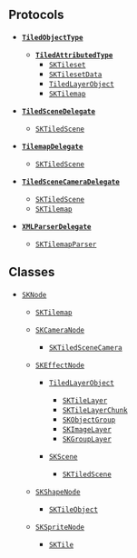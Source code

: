 
## Protocols

- [**`TiledObjectType`**][TiledObjectType-url]
    - [**`TiledAttributedType`**][TiledAttributedType-url]
        - [`SKTileset`][SKTileset-url]
        - [`SKTilesetData`][SKTilesetData-url]
        - [`TiledLayerObject`][TiledLayerObject-url]
        - [`SKTilemap`][SKTilemap-url]

- [**`TiledSceneDelegate`**][TiledSceneDelegate-url]
    - [`SKTiledScene`][SKTiledScene-url]

- [**`TilemapDelegate`**][TilemapDelegate-url]
    - [`SKTiledScene`][SKTiledScene-url]

- [**`TiledSceneCameraDelegate`**][TiledSceneCameraDelegate-url]
    - [`SKTiledScene`][SKTiledScene-url]
    - [`SKTilemap`][SKTilemap-url]

- [**`XMLParserDelegate`**][XMLParserDelegate-url]
    - [`SKTilemapParser`][SKTilemapParser-url]


## Classes

- [`SKNode`][SKNode-url]
    - [`SKTilemap`][SKTilemap-url]
    - [`SKCamera​Node`][SKCamera​Node-url]
        - [`SKTiledSceneCamera`][SKTiledSceneCamera-url]

    - [`SKEffectNode`][SKEffect​Node-url]
        - [`TiledLayerObject`][TiledLayerObject-url]
            - [`SKTileLayer`][SKTileLayer-url]
            - [`SKTileLayerChunk`][SKTileLayerChunk-url]
            - [`SKObjectGroup`][SKObjectGroup-url]
            - [`SKImageLayer`][SKImageLayer-url]
            - [`SKGroupLayer`][SKGroupLayer-url]

        - [`SKScene`][SKScene-url]
            - [`SKTiledScene`][SKTiledScene-url]

    - [`SKShapeNode`][SKShapeNode-url]
        - [`SKTileObject`][SKTileObject-url]

    - [`SKSpriteNode`][SKSpriteNode-url]
        - [`SKTile`][SKTile-url]


[SKNode-url]:https://developer.apple.com/reference/spritekit/sknode
[SKEffect​Node-url]:https://developer.apple.com/reference/spritekit/skeffectnode
[SKScene-url]:https://developer.apple.com/reference/spritekit/skscene
[SKSpriteNode-url]:https://developer.apple.com/reference/spritekit/sknode
[XMLParserDelegate-url]:https://developer.apple.com/reference/foundation/xmlparserdelegate
[SKCamera​Node-url]:https://developer.apple.com/reference/spritekit/skcameranode
[SKCrop​Node-url]:https://developer.apple.com/reference/spritekit/skcropnode
[SKShapeNode-url]:https://developer.apple.com/reference/spritekit/skshapenode

[TiledObjectType-url]:Protocols/TiledObjectType.html
[TiledAttributedType-url]:Protocols/TiledAttributedType.html
[TilemapDelegate-url]:Protocols/TilemapDelegate.html
[TiledSceneDelegate-url]:Protocols/TiledSceneDelegate.html
[SKTilemap-url]:Classes/SKTilemap.html
[SKTilemapParser-url]:Classes/SKTilemapParser.html
[SKTileset-url]:Classes/SKTileset.html
[SKTilesetData-url]:Classes/SKTilesetData.html
[TiledLayerObject-url]:Classes/TiledLayerObject.html
[SKTileLayer-url]:Classes/SKTileLayer.html
[SKTileLayerChunk-url]:Classes/SKTileLayerChunk.html
[SKObjectGroup-url]:Classes/SKObjectGroup.html
[SKImageLayer-url]:Classes/SKImageLayer.html
[SKGroupLayer-url]:Classes/SKGroupLayer.html
[SKTile-url]:Classes/SKTile.html
[SKTileObject-url]:Classes/SKTileObject.html
[SKTiledScene-url]:Classes/SKTiledScene.html
[SKTiledSceneCamera-url]:Classes/SKTiledSceneCamera.html
[TiledSceneCameraDelegate-url]:Protocols/TiledSceneCameraDelegate.html
